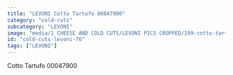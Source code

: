 ```yaml
---
title: "LEVONI Cotto Tartufo 00047900"
category: "cold-cuts"
subcategory: "LEVONI"
image: "media/1 CHEESE AND COLD CUTS/LEVONI PICS CROPPED/199-cotto-tartufo-00047900.jpg"
id: "cold-cuts-levoni-76"
tags: ["LEVONI"]
---
```


Cotto Tartufo 00047900
